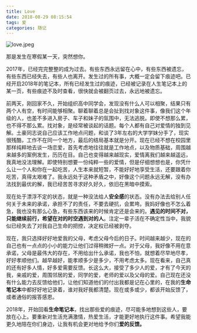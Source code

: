 ```yaml
---
title: Love
date: 2018-08-29 08:15:54
tags: 爱
categories: 随记
---
```


![love.jpeg](https://upload-images.jianshu.io/upload_images/3478485-7d3fb1e8df7d27b8.jpeg?imageMogr2/auto-orient/strip%7CimageView2/2/w/1240)

那是发生在寒假某一天，突然想你。

<!--less-->

2017年，已经完完整整的成为过去。有些东西永远留在心中，有些东西被遗忘，有些东西已经失去，有些人也离开。发生过的所有事，大概一定会留下痕迹吧。已经开启2018年的笔记本，所有已经发生过的痕迹，已经被记录在人生笔记本上的某一页，有些痕迹不及时查看，很快就会被翻页过去，永远地被遗忘。

前两天，刚回家不久，开始组织高中同学会，发现没有什么人可以相聚，结果只有两个人有空，有时间能够相聚。聊着聊着总是会扯到找对象这件事，像我们这个年级的人，也差不多进入房子、车子和妹子的氛围中，无法逃脱。即使不想那么累，也不得不那么累。找对象，是经常被谈起的话题。每个人都有自己对爱情的独到见解。土豪同志说自己应该工作地点问题，和谈了3年左右的大学学妹分手了，现实很残酷，工作不在同一个地方，最后的结局基本就是分开。现在已经不想在校园里那样纯粹地去谈一场恋爱，首先考虑地往往就是工作地点，以及物质基础，周围越来越多的案例发生，历历在目。自己也变得越来越现实，爱情离我们越来越遥远，我真地没法理解。即使特别想要一份纯粹一些的爱情，但是仔细想想也是，你凭什么让一个人和你在一起吃苦，人生本来就短暂，不能好好地享受生活，还要跟着你吃苦，真得太艰难了。我永远处于这种矛盾之中，好像这个问题永远无解，没有办法找到最优的解，我已经苦苦寻求好久好久，依旧在黑暗中摸索。

现在处于漂浮不定的状态，就是一种没法给人**安全感**的状态。没有办法去给别人任何关于未来的承诺，承担不了的责任，不要去硬抗，会累垮。我妈好像也不怎么着急，我也没有那么心急，有些东西该来的时候肯定还是会来的。**遇见的时间不对，只能继续前行，希望在对的时空遇到对的人**。注定一辈子活在不确定性当中，我貌似已经失去了对我自己生命的把控，决定权已经被剥夺。

现在，我只选择好好地爱我的父母，考虑父母今后的日子。时间越来越少，现在的自己也有一点点的小小的能力让他们过得稍微好一点。对于父母，我好像不用在意承诺，父母是最伟大的存在，不用给出什么承诺，我也不怕，就想着尽早地尽孝，好好孝顺他们。越早越好，能孝顺多少是多少，不用考虑太多。现在看来，自己真的还有好多人情，好多爱需要反馈。长这么大，接受了多少人的爱，才有了今天的我，亲戚的爱，周围邻居的爱，同学的爱，老师的爱以及父母的爱。自己现在还没有什么能力去反馈给他们，让他们知道他们的付出我都是记在心里的，在我的**生命笔记本**中都好好地记录着，谁对我好我都清楚。现在或多或少，都该开始反馈了，或者通俗的报答感恩。

2018年，开始回看**生命笔记本**，找出那些爱的痕迹，尽可能多地想到这些人，要放在心上。要重新对生活充满激情，热爱生活，才能更好地执行这件事。希望我能更久地陪在你们身边，让我有机会更对地给予你们**爱的反馈。**